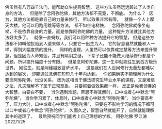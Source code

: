 佛虽然有八万四千法门，能帮助众生提高智慧，
这些方法虽然远远超过了人类自身的方法，
&nbsp;
但是除了念阿弥陀佛，其他方法都不究竟，不彻底。
为什么？
&nbsp;
因为，其他方法都是靠自己的力量来修行，
所以效果非常有限，
&nbsp;
就像一个人上摩天大楼，他可以用跑用跳等等方法，
都不如坐电梯快，
&nbsp;
念阿弥陀佛就像坐电梯，不是依靠自身的力量，而是依靠阿弥陀佛的力量，
这种提升方法就比其他方法好太多了。
&nbsp;
就像一直蚂蚁，我们可以用种种方法提升它的智慧，
但是这些方法都不如叫他投胎到人道来做人，只要它一出生为人，
它的智慧自然就能和人一样，得到大幅度质的提升。
&nbsp;
同样的道理，人虽然可以依靠戒定慧等方法来提升智慧，但是因为人命短促，并且有隔阴之谜，
下辈子还能不能做人继续修行都是个问题，所以提升幅度十分有限。
&nbsp;
但是念阿弥陀佛，这一生中就能往生到西方极乐世界，
刚往生，就是阿维越致菩萨水平，
&nbsp;
这是我们在人世间修行无量劫都难以达到的层次，
却能通过念佛在短短几十年内达到。
&nbsp;
你如果确实不能理解为什么要念阿弥陀佛，也没关系，
因为这相当于佛法研究生毕业水平的课程，又是难信之法，凡夫理解不了属于正常现象，
只要照着做效果都一样，
反正是免费领佛的大智慧，白要白不要，
&nbsp;
当你遇到难题，百思不得其解时，口中或者心中默念“阿弥陀佛”，
当你学习累了，休息时，口中或者心中默念“阿弥陀佛”，
当你要高考了，压力大时，口中或者心中默念“阿弥陀佛”，
只要在不影响学习的情况下都可以口中或者心中默念“阿弥陀佛”，
久而久之，智慧自然就能开了，自然就能理解其中的道理了。
&nbsp;
最后预祝同学们能考上自己理想的学校。
阿弥陀佛
罗江涛
2022/1/25


